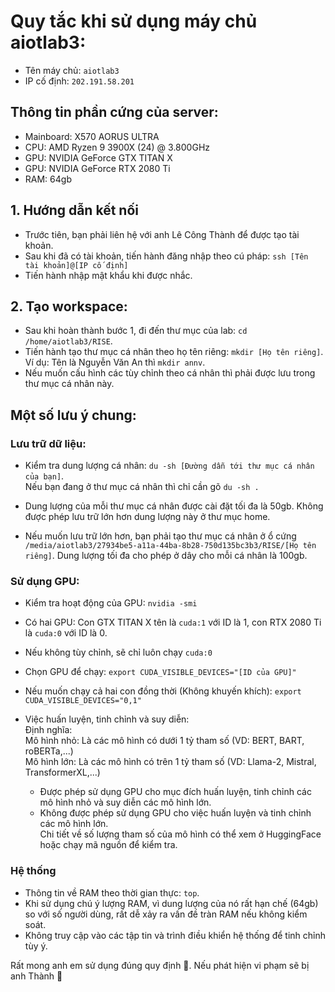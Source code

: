 # Quy tắc khi sử dụng máy chủ aiotlab3:
 - Tên máy chủ: `aiotlab3`
 - IP cố định: `202.191.58.201`

## Thông tin phần cứng của server:
- Mainboard: X570 AORUS ULTRA 
- CPU: AMD Ryzen 9 3900X (24) @ 3.800GHz
- GPU: NVIDIA GeForce GTX TITAN X
- GPU: NVIDIA GeForce RTX 2080 Ti
- RAM: 64gb

## 1. Hướng dẫn kết nối
- Trước tiên, bạn phải liên hệ với anh Lê Công Thành để được tạo tài khoản. 
- Sau khi đã có tài khoản, tiến hành đăng nhập theo cú pháp: `ssh [Tên tài khoản]@[IP cố định]`
- Tiến hành nhập mật khẩu khi được nhắc.

## 2. Tạo workspace:
- Sau khi hoàn thành bước 1, đi đến thư mục của lab: `cd /home/aiotlab3/RISE`.
- Tiến hành tạo thư mục cá nhân theo họ tên riêng: `mkdir [Họ tên riêng]`. Ví dụ: Tên là Nguyễn Văn An thì `mkdir annv`.
- Nếu muốn cấu hình các tùy chỉnh theo cá nhân thì phải được lưu trong thư mục cá nhân này.

## Một số lưu ý chung:
### Lưu trữ dữ liệu:
- Kiểm tra dung lượng cá nhân: `du -sh [Đường dẫn tới thư mục cá nhân của bạn]`. \
  Nếu bạn đang ở thư mục cá nhân thì chỉ cần gõ `du -sh .`

- Dung lượng của mỗi thư mục cá nhân được cài đặt tối đa là 50gb. Không được phép lưu trữ lớn hơn dung lượng này ở thư mục home.
 
- Nếu muốn lưu trữ lớn hơn, bạn phải tạo thư mục cá nhân ở ổ cứng `/media/aiotlab3/27934be5-a11a-44ba-8b28-750d135bc3b3/RISE/[Họ tên riêng]`. Dung lượng tối đa cho phép ở dây cho mỗi cá nhân là 100gb.

### Sử dụng GPU:
- Kiểm tra hoạt động của GPU: `nvidia -smi`
- Có hai GPU: Con GTX TITAN X tên là `cuda:1` với ID là 1, con RTX 2080 Ti là `cuda:0` với ID là 0.
- Nếu không tùy chỉnh, sẽ chỉ luôn chạy `cuda:0`

- Chọn GPU để chạy: `export CUDA_VISIBLE_DEVICES="[ID của GPU]"`
- Nếu muốn chạy cả hai con đồng thời (Không khuyến khích): `export CUDA_VISIBLE_DEVICES="0,1"`

- Việc huấn luyện, tinh chỉnh và suy diễn:\
  Định nghĩa:\
   Mô hình nhỏ: Là các mô hình có dưới 1 tỷ tham số (VD: BERT, BART, roBERTa,...)\
   Mô hình lớn: Là các mô hình có trên 1 tỷ tham số (VD: Llama-2, Mistral, TransformerXL,...)
   - Được phép sử dụng GPU cho mục đích huấn luyện, tinh chỉnh các mô hình nhỏ và suy diễn các mô hình lớn.
   - Không được phép sử dụng GPU cho việc huấn luyện và tinh chỉnh các mô hình lớn.\
  Chi tiết về số lượng tham số của mô hình có thể xem ở HuggingFace hoặc chạy mã nguồn để kiểm tra.

### Hệ thống
- Thông tin về RAM theo thời gian thực: `top`.
- Khi sử dụng chú ý lượng RAM, vì dung lượng của nó rất hạn chế (64gb) so với số người dùng, rất dễ xảy ra vấn đề tràn RAM nếu không kiểm soát. 
- Không truy cập vào các tập tin và trình điều khiển hệ thống để tinh chỉnh tùy ý.

Rất mong anh em sử dụng đúng quy định 🙂. Nếu phát hiện vi phạm sẽ bị anh Thành 🔪
